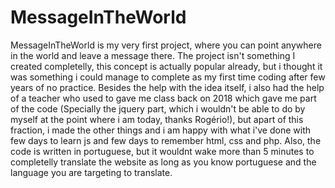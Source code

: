 # MessageInTheWorld
MessageInTheWorld is my very first project, where you can point anywhere in the world and leave a message there. The project isn't something I created completelly, this concept is actually popular already, but i thought it was something i could manage to complete as my first time coding after few years of no practice. Besides the help with the idea itself, i also had the help of a teacher who used to gave me class back on 2018 which gave me part of the code (Specially the jquery part, which i wouldn't be able to do by myself at the point where i am today, thanks Rogério!), but apart of this fraction, i made the other things and i am happy with what i've done with few days to learn js and few days to remember html, css and php. Also, the code is written in portuguese, but it wouldnt wake more than 5 minutes to completelly translate the website as long as you know portuguese and the language you are targeting to translate.
